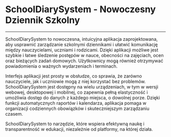 # SchoolDiarySystem - Nowoczesny Dziennik Szkolny
---
SchoolDiarySystem to nowoczesna, intuicyjna aplikacja zaprojektowana, aby usprawnić zarządzanie szkolnymi dziennikami i ułatwić komunikację między nauczycielami, uczniami i rodzicami. Dzięki aplikacji możliwe jest szybkie i łatwe śledzenie postępów w nauce, obecności na zajęciach, ocen oraz bieżących zadań domowych. Użytkownicy mogą również otrzymywać powiadomienia o ważnych wydarzeniach i terminach.

Interfejs aplikacji jest prosty w obsłudze, co sprawia, że zarówno nauczyciele, jak i uczniowie mogą z niej korzystać bez problemów. SchoolDiarySystem jest dostępny na wielu urządzeniach, w tym w wersji webowej, desktopowej i mobilnej, co zapewnia pełną elastyczność i umożliwia dostęp do danych z każdego miejsca, o dowolnej porze. Dzięki funkcji automatycznych raportów i kalendarza, aplikacja pomaga w organizacji codziennych obowiązków i skuteczniejszym zarządzaniu czasem.

SchoolDiarySystem to narzędzie, które wspiera efektywną naukę i transparentność w edukacji, niezależnie od platformy, na której działa.
